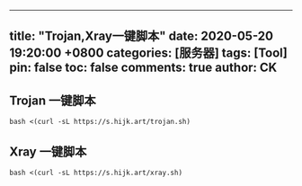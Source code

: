 ---
title: "Trojan,Xray一键脚本"
date: 2020-05-20 19:20:00 +0800
categories: [服务器]
tags: [Tool]
pin: false
toc: false
comments: true
author: CK
------
## Trojan 一键脚本

```
bash <(curl -sL https://s.hijk.art/trojan.sh)
```

## Xray 一键脚本
```
bash <(curl -sL https://s.hijk.art/xray.sh)
```